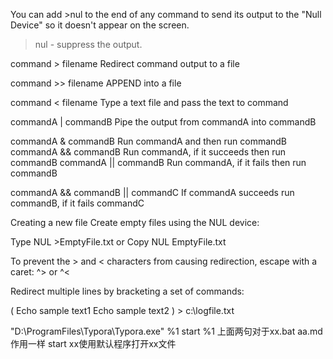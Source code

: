﻿You can add >nul to the end of any command to send its output to the "Null Device" so it doesn't appear on the screen.

> nul - suppress the output.

command > filename        Redirect command output to a file

   command >> filename       APPEND into a file

   command < filename        Type a text file and pass the text to command

   commandA  |  commandB     Pipe the output from commandA into commandB

   commandA &  commandB      Run commandA and then run commandB
   commandA && commandB      Run commandA, if it succeeds then run commandB
   commandA || commandB      Run commandA, if it fails then run commandB

   commandA && commandB || commandC
                             If commandA succeeds run commandB, if it fails commandC

Creating a new file
Create empty files using the NUL device:

Type NUL >EmptyFile.txt
or 
Copy NUL EmptyFile.txt

To prevent the > and < characters from causing redirection, escape with a caret: ^> or ^<

Redirect multiple lines by bracketing a set of commands:

(
  Echo sample text1
  Echo sample text2
) > c:\logfile.txt



"D:\ProgramFiles\Typora\Typora.exe" %1
start %1
上面两句对于xx.bat aa.md作用一样
start xx使用默认程序打开xx文件